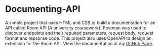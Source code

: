 # Documenting-API

A simple project that uses HTML and CSS to build a documentation for an API called Room API (A university coursework). Postman was used to discover endpoints and their required parameters, request body, request format and repsonse code. This project also uses OpenAPI to design an extension for the Room API.  View the documentation at my [GitHub Page](https://maxong99.github.io/Documenting-API/).
